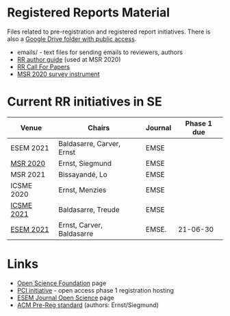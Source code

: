# Registered Reports Material
Files related to pre-registration and registered report initiatives. There is also a [Google Drive folder with public access](https://docs.google.com/document/d/11ZGzwFfB8R-q9L_rhXJxW7PMXg5qvI8Pim94dH101uA/edit?usp=sharing).

- emails/ - text files for sending emails to reviewers, authors
- [RR author guide](https://github.com/emsejournal/openscience/blob/master/registered-reports_guide.md) (used at MSR 2020)
- [RR Call For Papers](https://github.com/emsejournal/openscience/blob/master/rr/registered-reports_MSR_CFP.md)
- [MSR 2020 survey instrument](msr_survey_instrument.pdf)

# Current RR initiatives in SE

| Venue                                                        | Chairs                    | Journal | Phase 1 due | 
| ------------------------------------------------------------ | ------------------------- | ------- |-----|
| ESEM 2021                                                    | Baldasarre, Carver, Ernst | EMSE    ||
| [MSR 2020](https://2020.msrconf.org/track/msr-2020-Registered-Reports) | Ernst, Siegmund           | EMSE    ||
| MSR 2021                                                     | Bissayandé, Lo            | EMSE    ||
| ICSME 2020                                                   | Ernst, Menzies            | EMSE    ||
| [ICSME 2021](https://icsme2021.github.io/cfp/RegisteredReportsTrack.html) | Baldasarre, Treude        | EMSE    |
| [ESEM 2021](https://conf.researchr.org/track/esem-2021/esem-2021-registered-reports) | Ernst, Carver, Baldasarre | EMSE.    | 21-06-30 |

# Links

- [Open Science Foundation](https://cos.io/rr/) page
- [PCI initiative](https://rr.peercommunityin.org) - open access phase 1 registration hosting
- [ESEM Journal Open Science](https://github.com/emsejournal/openscience/) page
- [ACM Pre-Reg standard](https://github.com/acmsigsoft/EmpiricalStandards/blob/master/Supplements/RegisteredReports.md) (authors: Ernst/Siegmund)

